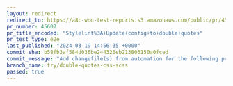 ```yaml
---
layout: redirect
redirect_to: https://a8c-woo-test-reports.s3.amazonaws.com/public/pr/45607/e2e/index.html
pr_number: 45607
pr_title_encoded: "Stylelint%3A+Update+config+to+double+quotes"
pr_test_type: e2e
last_published: "2024-03-19 14:56:35 +0000"
commit_sha: b58fb3af584d036be244326eb213806150a0fced
commit_message: "Add changefile(s) from automation for the following project(s): wooco…"
branch_name: try/double-quotes-css-scss
passed: true
---
```


